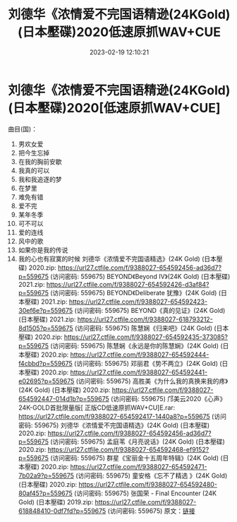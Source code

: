 ﻿---
title: 刘德华《浓情爱不完国语精逊(24KGold)(日本壓碟)2020低速原抓WAV+CUE
date: 2023-02-19 12:10:21
categories: WAV车载音乐、镜像
tags: 华语中文
---
# 刘德华《浓情爱不完国语精逊(24KGold)(日本壓碟)2020[低速原抓WAV+CUE]

曲目(国)：
01. 男欢女爱
02. 把今生忘掉
03. 在我的胸前安歇
04. 我真的可以
05. 我和我追逐的梦
06. 在梦里
07. 难免有错
08. 爱不完
09. 某年冬季
10. 可不可以
11. 爱的连线
12. 风中的歌
13. 如果你是我的传说
14. 我的心也有寂寞的时候
刘德华《浓情爱不完国语精选》(24K Gold) (日本壓碟) 2020.zip: https://url27.ctfile.com/f/9388027-654592456-ad36d7?p=559675
(访问密码: 559675)
BEYOND《Beyond IV》(24K Gold) (日本壓碟) 2021.zip: https://url27.ctfile.com/f/9388027-654592426-d3af84?p=559675
(访问密码: 559675)
BEYOND《Deliberate 犹豫》(24K Gold) (日本壓碟) 2021.zip: https://url27.ctfile.com/f/9388027-654592423-30ef6e?p=559675
(访问密码: 559675)
BEYOND《真的见证》(24K Gold) (日本壓碟) 2021.zip: https://url27.ctfile.com/f/9388027-618793212-8d1505?p=559675
(访问密码: 559675)
陈慧娴《归来吧》(24K Gold) (日本壓碟) 2020.zip: https://url27.ctfile.com/f/9388027-654592435-373085?p=559675
(访问密码: 559675)
陈慧娴《永远是你的陈慧娴》(24K Gold) (日本壓碟) 2020.zip: https://url27.ctfile.com/f/9388027-654592444-f4cbbd?p=559675
(访问密码: 559675)
邓丽君《势不两立》(24K Gold) (日本壓碟) 2020.zip: https://url27.ctfile.com/f/9388027-654592441-e02695?p=559675
(访问密码: 559675)
高胜美《为什么我的真换来我的疼》(24K Gold) (日本壓碟) 2020.zip: https://url27.ctfile.com/f/9388027-654592447-014d1b?p=559675
(访问密码: 559675)
邝美云2020《心声》24K-GOLD首批限量版[ 正版CD低速原抓WAV+CU]E.rar: https://url27.ctfile.com/f/9388027-654592417-1440a8?p=559675
(访问密码: 559675)
刘德华《浓情爱不完国语精选》(24K Gold) (日本壓碟) 2020.zip: https://url27.ctfile.com/f/9388027-654592456-ad36d7?p=559675
(访问密码: 559675)
孟庭苇《月亮说话》(24K Gold) (日本壓碟) 2020.zip: https://url27.ctfile.com/f/9388027-654592468-ef9152?p=559675
(访问密码: 559675)
群星《宝丽金十五周年特辑》(24K Gold) (日本壓碟) 2020.zip: https://url27.ctfile.com/f/9388027-654592471-7b02a9?p=559675
(访问密码: 559675)
童安格《忘不了精选 》(24K Gold) (日本壓碟) 2020.zip: https://url27.ctfile.com/f/9388027-654592480-80af45?p=559675
(访问密码: 559675)
张国荣 - Final Encounter (24K Gold) (日本壓碟) 2019.zip: https://url27.ctfile.com/f/9388027-618848410-0df7fd?p=559675
(访问密码: 559675)
原文：[链接](https://blog.sina.com.cn/s/blog_1647c7e76010310u5.html)